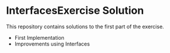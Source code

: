 # InterfacesExercise Solution

This repository contains solutions to the first part of the exercise.
* First Implementation
* Improvements using Interfaces

